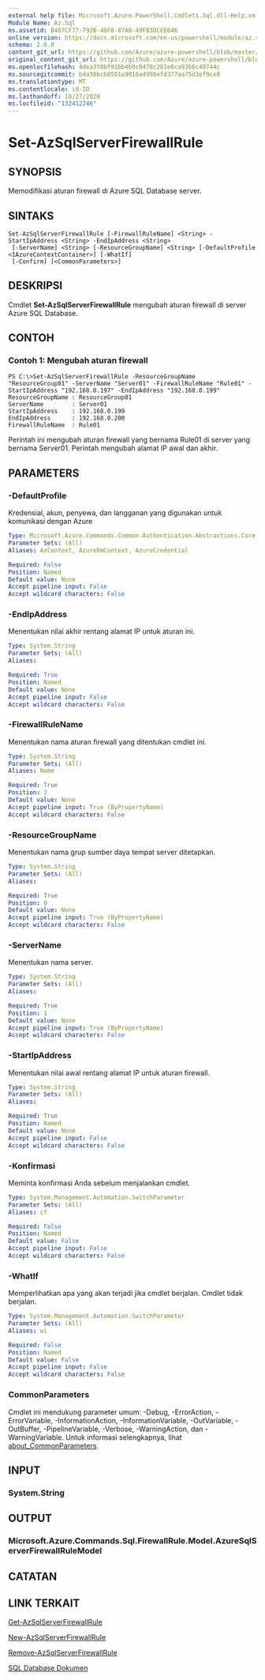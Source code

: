 ```yaml
---
external help file: Microsoft.Azure.PowerShell.Cmdlets.Sql.dll-Help.xml
Module Name: Az.Sql
ms.assetid: B407CF77-792B-40F8-87AB-49FB3DCEE646
online version: https://docs.microsoft.com/en-us/powershell/module/az.sql/set-azsqlserverfirewallrule
schema: 2.0.0
content_git_url: https://github.com/Azure/azure-powershell/blob/master/src/Sql/Sql/help/Set-AzSqlServerFirewallRule.md
original_content_git_url: https://github.com/Azure/azure-powershell/blob/master/src/Sql/Sql/help/Set-AzSqlServerFirewallRule.md
ms.openlocfilehash: 4dea3f8bf91bb4b9c0478c281e6ca9366c49744c
ms.sourcegitcommit: b4a38bcb0501a9016a4998efd377aa75d3ef9ce8
ms.translationtype: MT
ms.contentlocale: id-ID
ms.lasthandoff: 10/27/2020
ms.locfileid: "132412246"
---
```

# Set-AzSqlServerFirewallRule

## SYNOPSIS
Memodifikasi aturan firewall di Azure SQL Database server.

## SINTAKS

```
Set-AzSqlServerFirewallRule [-FirewallRuleName] <String> -StartIpAddress <String> -EndIpAddress <String>
 [-ServerName] <String> [-ResourceGroupName] <String> [-DefaultProfile <IAzureContextContainer>] [-WhatIf]
 [-Confirm] [<CommonParameters>]
```

## DESKRIPSI
Cmdlet **Set-AzSqlServerFirewallRule** mengubah aturan firewall di server Azure SQL Database.

## CONTOH

### Contoh 1: Mengubah aturan firewall
```
PS C:\>Set-AzSqlServerFirewallRule -ResourceGroupName "ResourceGroup01" -ServerName "Server01" -FirewallRuleName "Rule01" -StartIpAddress "192.168.0.197" -EndIpAddress "192.168.0.199"
ResourceGroupName : ResourceGroup01
ServerName        : Server01
StartIpAddress    : 192.168.0.199
EndIpAddress      : 192.168.0.200
FirewallRuleName  : Rule01
```

Perintah ini mengubah aturan firewall yang bernama Rule01 di server yang bernama Server01.
Perintah mengubah alamat IP awal dan akhir.

## PARAMETERS

### -DefaultProfile
Kredensial, akun, penyewa, dan langganan yang digunakan untuk komunikasi dengan Azure

```yaml
Type: Microsoft.Azure.Commands.Common.Authentication.Abstractions.Core.IAzureContextContainer
Parameter Sets: (All)
Aliases: AzContext, AzureRmContext, AzureCredential

Required: False
Position: Named
Default value: None
Accept pipeline input: False
Accept wildcard characters: False
```

### -EndIpAddress
Menentukan nilai akhir rentang alamat IP untuk aturan ini.

```yaml
Type: System.String
Parameter Sets: (All)
Aliases:

Required: True
Position: Named
Default value: None
Accept pipeline input: False
Accept wildcard characters: False
```

### -FirewallRuleName
Menentukan nama aturan firewall yang ditentukan cmdlet ini.

```yaml
Type: System.String
Parameter Sets: (All)
Aliases: Name

Required: True
Position: 2
Default value: None
Accept pipeline input: True (ByPropertyName)
Accept wildcard characters: False
```

### -ResourceGroupName
Menentukan nama grup sumber daya tempat server ditetapkan.

```yaml
Type: System.String
Parameter Sets: (All)
Aliases:

Required: True
Position: 0
Default value: None
Accept pipeline input: True (ByPropertyName)
Accept wildcard characters: False
```

### -ServerName
Menentukan nama server.

```yaml
Type: System.String
Parameter Sets: (All)
Aliases:

Required: True
Position: 1
Default value: None
Accept pipeline input: True (ByPropertyName)
Accept wildcard characters: False
```

### -StartIpAddress
Menentukan nilai awal rentang alamat IP untuk aturan firewall.

```yaml
Type: System.String
Parameter Sets: (All)
Aliases:

Required: True
Position: Named
Default value: None
Accept pipeline input: False
Accept wildcard characters: False
```

### -Konfirmasi
Meminta konfirmasi Anda sebelum menjalankan cmdlet.

```yaml
Type: System.Management.Automation.SwitchParameter
Parameter Sets: (All)
Aliases: cf

Required: False
Position: Named
Default value: False
Accept pipeline input: False
Accept wildcard characters: False
```

### -WhatIf
Memperlihatkan apa yang akan terjadi jika cmdlet berjalan.
Cmdlet tidak berjalan.

```yaml
Type: System.Management.Automation.SwitchParameter
Parameter Sets: (All)
Aliases: wi

Required: False
Position: Named
Default value: False
Accept pipeline input: False
Accept wildcard characters: False
```

### CommonParameters
Cmdlet ini mendukung parameter umum: -Debug, -ErrorAction, -ErrorVariable, -InformationAction, -InformationVariable, -OutVariable, -OutBuffer, -PipelineVariable, -Verbose, -WarningAction, dan -WarningVariable. Untuk informasi selengkapnya, lihat [about_CommonParameters](http://go.microsoft.com/fwlink/?LinkID=113216).

## INPUT

### System.String

## OUTPUT

### Microsoft.Azure.Commands.Sql.FirewallRule.Model.AzureSqlServerFirewallRuleModel

## CATATAN

## LINK TERKAIT

[Get-AzSqlServerFirewallRule](./Get-AzSqlServerFirewallRule.md)

[New-AzSqlServerFirewallRule](./New-AzSqlServerFirewallRule.md)

[Remove-AzSqlServerFirewallRule](./Remove-AzSqlServerFirewallRule.md)

[SQL Database Dokumen](https://docs.microsoft.com/azure/sql-database/)


